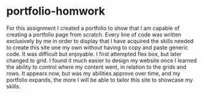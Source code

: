 # portfolio-homwork
For this assignment I created a portfolio to show that I am capable of creating a portfolio page from scratch.  Every line of code was written exclusively by me in order to display that I have acquired the skills needed to create this site one my own without having to copy and paste generic code.  It was difficult but enjoyable. I first attempted flex box, but later changed to grid.  I found it much easier to design my website once I learned the ability to control where my content went, in relation to the grids and rows. It appears now, but was my abilities approve over time, and my portfolio expands, the more I will be able to tailor this site to showcase my skills.